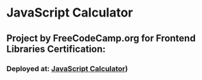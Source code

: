 # JavaScript Calculator
## Project by FreeCodeCamp.org for Frontend Libraries Certification: 

### Deployed at: [JavaScript Calculator](https://javascriptcalculatorbylabheshwar.netlify.app/))

